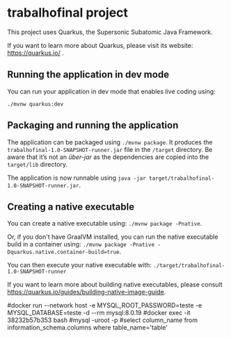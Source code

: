# trabalhofinal project

This project uses Quarkus, the Supersonic Subatomic Java Framework.

If you want to learn more about Quarkus, please visit its website: https://quarkus.io/ .

## Running the application in dev mode

You can run your application in dev mode that enables live coding using:
```
./mvnw quarkus:dev
```

## Packaging and running the application

The application can be packaged using `./mvnw package`.
It produces the `trabalhofinal-1.0-SNAPSHOT-runner.jar` file in the `/target` directory.
Be aware that it’s not an _über-jar_ as the dependencies are copied into the `target/lib` directory.

The application is now runnable using `java -jar target/trabalhofinal-1.0-SNAPSHOT-runner.jar`.

## Creating a native executable

You can create a native executable using: `./mvnw package -Pnative`.

Or, if you don't have GraalVM installed, you can run the native executable build in a container using: `./mvnw package -Pnative -Dquarkus.native.container-build=true`.

You can then execute your native executable with: `./target/trabalhofinal-1.0-SNAPSHOT-runner`

If you want to learn more about building native executables, please consult https://quarkus.io/guides/building-native-image-guide.

#docker run --network host -e MYSQL_ROOT_PASSWORD=teste -e MYSQL_DATABASE=teste -d --rm mysql:8.0.19
#docker exec -it  38232b57b353  bash
#mysql -uroot -p
#select column_name from information_schema.columns where table_name='table'
